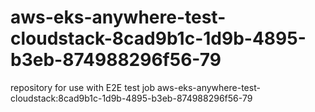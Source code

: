 # aws-eks-anywhere-test-cloudstack-8cad9b1c-1d9b-4895-b3eb-874988296f56-79
repository for use with E2E test job aws-eks-anywhere-test-cloudstack:8cad9b1c-1d9b-4895-b3eb-874988296f56-79
